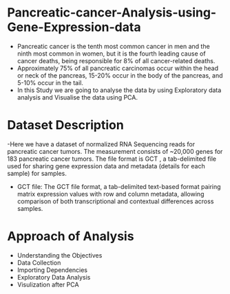# Pancreatic-cancer-Analysis-using-Gene-Expression-data
- Pancreatic cancer is the tenth most common cancer in men and the ninth most common in women, but it is the fourth leading cause of cancer deaths, being responsible for 8% of all cancer-related deaths.
- Approximately 75% of all pancreatic carcinomas occur within the head or neck of the pancreas, 15-20% occur in the body of the pancreas, and 5-10% occur in the tail. 
- In this Study we are going to analyse the data by using Exploratory data analysis and Visualise the data using PCA.

# Dataset Description
-Here we have a dataset of normalized RNA Sequencing reads for pancreatic cancer tumors. The measurement consists of ~20,000 genes for 183 pancreatic cancer tumors. The file format is GCT , a tab-delimited file used for sharing gene expression data and metadata (details for each sample) for samples.
- GCT file: The GCT file format, a tab-delimited text-based format pairing matrix expression values with row and column metadata, allowing comparison of both transcriptional and contextual differences across samples. 

# Approach of Analysis
- Understanding the Objectives
- Data Collection
- Importing Dependencies
- Exploratory Data Analysis
- Visulization after PCA
